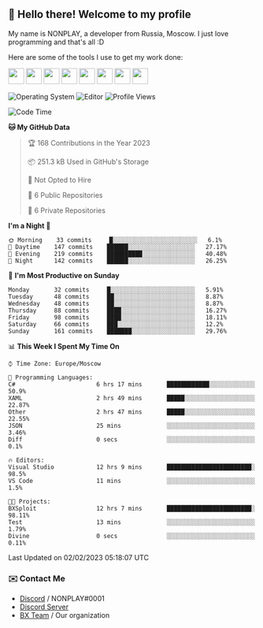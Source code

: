 ## :wave: Hello there! Welcome to my profile

My name is NONPLAY, a developer from Russia, Moscow. I just love programming and that's all :D

Here are some of the tools I use to get my work done:

<kbd><img height="32" src="https://img.icons8.com/color/2x/visual-studio-code-2019.png"></kbd>
<kbd><img height="32" src="https://img.icons8.com/color/2x/linux.png"></kbd>
<kbd><img height="32" src="https://img.icons8.com/fluent/2x/console.png"></kbd>
<kbd><img height="32" src="https://img.icons8.com/color/2x/open-source.png"></kbd>
<kbd><img height="32" src="https://img.icons8.com/color/2x/git.png"></kbd>
<kbd><img height="32" src="https://img.icons8.com/color/2x/nginx.png"></kbd>
<a href="?#gh-light-mode-only"><kbd><img height="32" src="https://img.icons8.com/metro/2x/mysql.png"></kbd></a>
<a href="?#gh-dark-mode-only"><kbd><img height="32" src="https://img.icons8.com/FFFFFF/metro/2x/mysql.png"></kbd></a>

![Operating System](https://img.shields.io/badge/OS-Windows%2010%20Pro-informational?style=for-the-badge&logo=Windows&logoColor=white&color=007ec6)
![Editor](https://img.shields.io/badge/Editor-VS%20Code-informational?style=for-the-badge&logo=Visual%20Studio%20Code&logoColor=white&color=007ec6)
![Profile Views](https://komarev.com/ghpvc/?username=NONPLAYT&color=blue&style=for-the-badge)

<!--START_SECTION:waka-->
![Code Time](http://img.shields.io/badge/Code%20Time-61%20hrs%2024%20mins-blue)

**🐱 My GitHub Data** 

> 🏆 168 Contributions in the Year 2023
 > 
> 📦 251.3 kB Used in GitHub's Storage 
 > 
> 🚫 Not Opted to Hire
 > 
> 📜 6 Public Repositories 
 > 
> 🔑 6 Private Repositories  
 > 
**I'm a Night 🦉** 

```text
🌞 Morning    33 commits     █░░░░░░░░░░░░░░░░░░░░░░░░   6.1% 
🌆 Daytime    147 commits    ██████░░░░░░░░░░░░░░░░░░░   27.17% 
🌃 Evening    219 commits    ██████████░░░░░░░░░░░░░░░   40.48% 
🌙 Night      142 commits    ██████░░░░░░░░░░░░░░░░░░░   26.25%

```
📅 **I'm Most Productive on Sunday** 

```text
Monday       32 commits     █░░░░░░░░░░░░░░░░░░░░░░░░   5.91% 
Tuesday      48 commits     ██░░░░░░░░░░░░░░░░░░░░░░░   8.87% 
Wednesday    48 commits     ██░░░░░░░░░░░░░░░░░░░░░░░   8.87% 
Thursday     88 commits     ████░░░░░░░░░░░░░░░░░░░░░   16.27% 
Friday       98 commits     ████░░░░░░░░░░░░░░░░░░░░░   18.11% 
Saturday     66 commits     ███░░░░░░░░░░░░░░░░░░░░░░   12.2% 
Sunday       161 commits    ███████░░░░░░░░░░░░░░░░░░   29.76%

```


📊 **This Week I Spent My Time On** 

```text
⌚︎ Time Zone: Europe/Moscow

💬 Programming Languages: 
C#                       6 hrs 17 mins       ████████████░░░░░░░░░░░░░   50.9% 
XAML                     2 hrs 49 mins       █████░░░░░░░░░░░░░░░░░░░░   22.87% 
Other                    2 hrs 47 mins       █████░░░░░░░░░░░░░░░░░░░░   22.55% 
JSON                     25 mins             ░░░░░░░░░░░░░░░░░░░░░░░░░   3.46% 
Diff                     0 secs              ░░░░░░░░░░░░░░░░░░░░░░░░░   0.1%

🔥 Editors: 
Visual Studio            12 hrs 9 mins       ████████████████████████░   98.5% 
VS Code                  11 mins             ░░░░░░░░░░░░░░░░░░░░░░░░░   1.5%

🐱‍💻 Projects: 
BXSploit                 12 hrs 7 mins       ████████████████████████░   98.11% 
Test                     13 mins             ░░░░░░░░░░░░░░░░░░░░░░░░░   1.79% 
Divine                   0 secs              ░░░░░░░░░░░░░░░░░░░░░░░░░   0.11%

```


 Last Updated on 02/02/2023 05:18:07 UTC
<!--END_SECTION:waka-->

### ✉️ Contact Me

- [Discord](https://discord.com/users/597087584090587177) / NONPLAY#0001
- [Discord Server](https://discord.gg/p7cxhw7E2M)
- [BX Team](https://github.com/BX-Team) / Our organization
